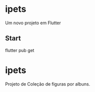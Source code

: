 # ipets

Um novo projeto em Flutter

## Start

flutter pub get

# ipets
Projeto de Coleção de figuras por albuns.
